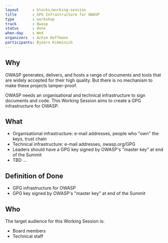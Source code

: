```yaml
---
layout      : blocks/working-session
title       : GPG Infrastructure for OWASP
type        : workshop
track       : Owasp
status      : done
when-day    : Wed
organizers  : Achim Hoffmann
participants: Bjoern Kimminich
---
```


## Why

OWASP generates, delivers, and hosts a range of documents and tools that are widely accepted for their high quality. But there is no mechanism to make these projects tamper-proof.

OWASP needs an organisational and technical infrastructure to sign documents and code. This Working Session aims to create a GPG infrastructure for OWASP. 

## What

* Organisational infrastructure: e-mail addresses, people who "own" the keys, trust chain
* Technical infrastructure: e-mail addresses, owasp.org/GPG
* Leaders should have a GPG key signed by OWASP's "master key" at end of the Summit
* TBD …

## Definition of Done

- GPG infrastructure for OWASP
- GPG key signed by OWASP's "master key" at end of the Summit

## Who

The target audience for this Working Session is:

* Board members
* Technical staff


